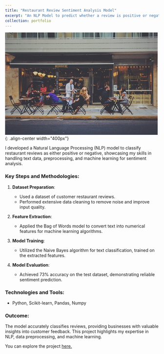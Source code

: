 ```yaml
---
title: "Restaurant Review Sentiment Analysis Model"
excerpt: "An NLP Model to predict whether a review is positive or negative.<br/><img src='/images/Restaurant2.jpg'>"
collection: portfolio
---
```


![Restaurant](/images/Restaurant2.jpg){: .align-center width="400px"}

I developed a Natural Language Processing (NLP) model to classify restaurant reviews as either positive or negative, showcasing my skills in handling text data, preprocessing, and machine learning for sentiment analysis.

### Key Steps and Methodologies:
1. **Dataset Preparation**:
   - Used a dataset of customer restaurant reviews.
   - Performed extensive data cleaning to remove noise and improve input quality.

2. **Feature Extraction**:
   - Applied the Bag of Words model to convert text into numerical features for machine learning algorithms.

3. **Model Training**:
   - Utilized the Naive Bayes algorithm for text classification, trained on the extracted features.

4. **Model Evaluation**:
   - Achieved 73% accuracy on the test dataset, demonstrating reliable sentiment prediction.

### Technologies and Tools:
- Python, Scikit-learn, Pandas, Numpy

### Outcome:
The model accurately classifies reviews, providing businesses with valuable insights into customer feedback. This project highlights my expertise in NLP, data preprocessing, and machine learning.

You can explore the project [here.](https://github.com/sourize/Restaurant-Review-Sentiment-Analysis-Model)